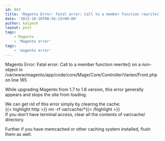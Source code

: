 ```yaml
---
id: 843
title: 'Magento Error: Fatal error: Call to a member function rewrite() on a non-object in Mage /Core /Controller /Varien /Front.php on line 165'
date: '2013-10-20T08:56:15+00:00'
author: kalpesh
layout: post
tags:
    - Magento
    - 'Magento error'
tags:
    - 'magento error'
---
```


Magento Error: Fatal error: Call to a member function rewrite() on a non-object in /var/www/magento/app/code/core/Mage/Core/Controller/Varien/Front.php on line 165

While upgrading Magento from 1.7 to 1.8 version, this error generally appears and stops the site from loading.

We can get rid of this error simply by clearing the cache:  
{{< highlight http >}} rm -rf var/cache/*{{< /highlight >}}  
If you don’t have terminal access, clear all the contents of var/cache/ directory.

Further if you have memcached or other caching system installed, flush them as well.